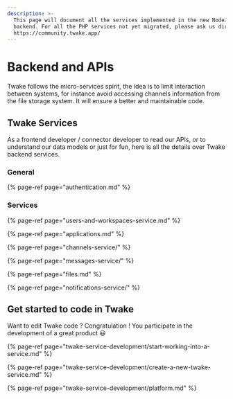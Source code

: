```yaml
---
description: >-
  This page will document all the services implemented in the new NodeJS
  backend. For all the PHP services not yet migrated, please ask us directly on
  https://community.twake.app/
---
```


# Backend and APIs

Twake follows the micro-services spirit, the idea is to limit interaction between systems, for instance avoid accessing channels information from the file storage system. It will ensure a better and maintainable code.

## Twake Services

As a frontend developer / connector developer to read our APIs, or to understand our data models or just for fun, here is all the details over Twake backend services.

### General

{% page-ref page="authentication.md" %}

### Services

{% page-ref page="users-and-workspaces-service.md" %}

{% page-ref page="applications.md" %}

{% page-ref page="channels-service/" %}

{% page-ref page="messages-service/" %}

{% page-ref page="files.md" %}

{% page-ref page="notifications-service/" %}

## Get started to code in Twake

Want to edit Twake code ? Congratulation ! You participate in the development of a great product 😃

{% page-ref page="twake-service-development/start-working-into-a-service.md" %}

{% page-ref page="twake-service-development/create-a-new-twake-service.md" %}

{% page-ref page="twake-service-development/platform.md" %}


